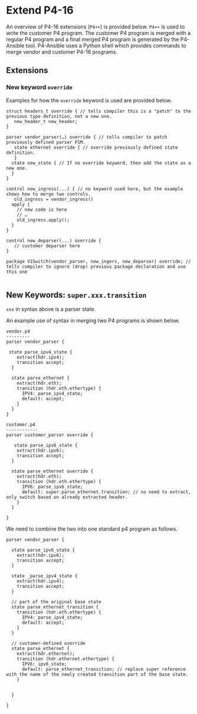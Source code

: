 # Extend P4-16

An overview of P4-16 extensions (`P4++`) is provided below.  `P4++` is used to write the customer P4 program.  The customer P4 program is merged with a regular P4 program and a final merged P4 program is generated by the P4-Ansible tool.  P4-Ansible uses a Python shell which provides commands to merge vendor and customer P4-16 programs.

## Extensions

### New keyword `override`
Examples for how the `override` keyword is used are provided below.

```p4
struct headers_t override { // tells compiler this is a "patch" to the previous type definition, not a new one.
   new_header_t new_header;
}

parser vendor_parser(…) override { // tells compiler to patch previously defined parser FSM.
   state ethernet override { // override previously defined state definition.
   }
  state new_state { // If no override keyword, then add the state as a new one.
  }
}

control new_ingress(...) { // no keyword used here, but the example shows how to merge two controls.
   old_ingress = vendor_ingress()
  apply {
    // new code is here
    // …
    old_ingress.apply();
  }
}

control new_deparser(...) override {
   // customer deparser here
}

package V1Switch(vendor_parser, new_ingers, new_deparser) override; // tells compiler to ignore (drop) previous package declaration and use this one
	
```
## New Keywords: `super.xxx.transition`
`xxx` in syntax above is a parser state.

An example use of syntax in merging two P4 programs is shown below.

```p4
vendor.p4
---------
parser vendor_parser {

 state parse_ipv4_state {
    extract(hdr.ipv4);
    transition accept;
  }

  state parse_ethernet {
    extract(hdr.eth);
    transition (hdr.eth.ethertype) {
      IPV4: parse_ipv4_state;
      default: accept;
    }
  }
}
```

```p4
customer.p4
------------
parser customer_parser override {

   state parse_ipv6_state {
    extract(hdr.ipv6);
    transition accept;
  }

  state parse_ethernet override {
    extract(hdr.eth);
    transition (hdr.eth.ethertype) {
      IPV6: parse_ipv6_state;
      default: super.parse_ethernet.transition; // no need to extract, only switch based on already extracted header.
    }
  }

}
```

We need to combine the two into one standard p4 program as follows.

```p4
parser vendor_parser { 

  state parse_ipv6_state {
    extract(hdr.ipv6);
    transition accept;
  }

  state _parse_ipv4_state {
    extract(hdr.ipv4);
    transition accept;
  }

  // part of the original base state
  state parse_ethernet_transition {
    transition (hdr.eth.ethertype) {
      IPV4: parse_ipv4_state;
      default: accept;
    }
  }

  // customer-defined override
  state parse_ethernet {
    extract(hdr.ethernet);
    transition (hdr.ethernet.ethertype) {
      IPV6: ipv6_state;
      default: parse_ethernet_transition; // replace super reference with the name of the newly created transition part of the base state.
    }


  }

}
```

